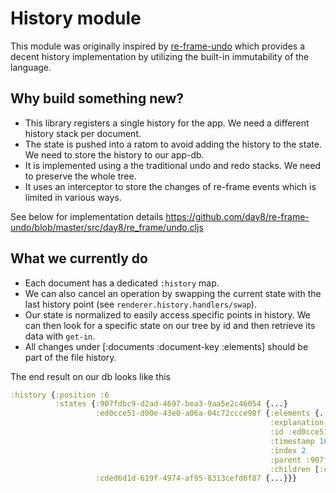# History  module

This module was originally inspired by [re-frame-undo](https://github.com/day8/re-frame-undo)
which provides a decent history implementation by utilizing the built-in immutability of
the language.

## Why build something new?

- This library registers a single history for the app. We need a different history stack
  per document.
- The state is pushed into a ratom to avoid adding the history to the state. We need to
  store the history to our app-db.
- It is implemented using a the traditional undo and redo stacks. We need to preserve the
  whole tree.
- It uses an interceptor to store the changes of re-frame events which is limited in
  various ways.

See below for implementation details
<https://github.com/day8/re-frame-undo/blob/master/src/day8/re_frame/undo.cljs>

## What we currently do

- Each document has a dedicated `:history` map.
- We can also cancel an operation by swapping the current state with the last history
  point (see `renderer.history.handlers/swap`).
- Our state is normalized to easily access specific points in history. We can then look
  for a specific state on our tree by id and then retrieve its data with `get-in`.
- All changes under [:documents :document-key :elements] should be part of the file
  history.

The end result on our db looks like this

```clojure
:history {:position :6
          :states {:907fdbc9-d2ad-4697-bea3-9aa5e2c46054 {...}
                   :ed0cce51-d00e-43e0-a06a-04c72ccce98f {:elements {...} ; Our actual state
                                                          :explanation "Set x to 500.3"
                                                          :id :ed0cce51-d00e-43e0-a06a-04c72ccce98f
                                                          :timestamp 1647882725718
                                                          :index 2
                                                          :parent :907fdbc9-d2ad-4697-bea3-9aa5e2c46054
                                                          :children [:cded6d1d-619f-4974-af95-8313cefd6f87]}
                   :cded6d1d-619f-4974-af95-8313cefd6f87 {...}}}
```
